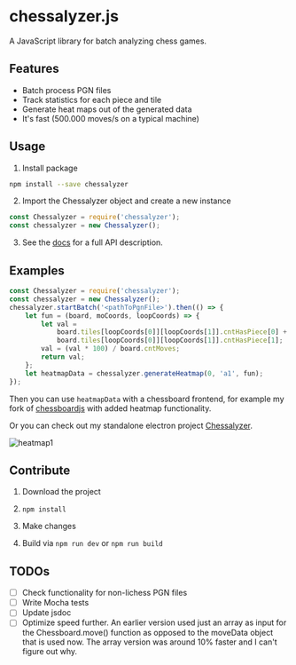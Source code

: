 # chessalyzer.js

A JavaScript library for batch analyzing chess games.

## Features

-   Batch process PGN files
-   Track statistics for each piece and tile
-   Generate heat maps out of the generated data
-   It's fast (500.000 moves/s on a typical machine)

## Usage

1. Install package

```sh
npm install --save chessalyzer
```

2. Import the Chessalyzer object and create a new instance

```javascript
const Chessalyzer = require('chessalyzer');
const chessalyzer = new Chessalyzer();
```

3. See the [docs](https://peterpain.github.io/chessalyzer.js/Chessalyzer.html) for a full API description.

## Examples

```javascript
const Chessalyzer = require('chessalyzer');
const chessalyzer = new Chessalyzer();
chessalyzer.startBatch('<pathToPgnFile>').then(() => {
	let fun = (board, moCoords, loopCoords) => {
		let val =
			board.tiles[loopCoords[0]][loopCoords[1]].cntHasPiece[0] +
			board.tiles[loopCoords[0]][loopCoords[1]].cntHasPiece[1];
		val = (val * 100) / board.cntMoves;
		return val;
	};
	let heatmapData = chessalyzer.generateHeatmap(0, 'a1', fun);
});
```

Then you can use `heatmapData` with a chessboard frontend, for example my fork of [chessboardjs](https://github.com/PeterPain/chessboardjs) with added heatmap functionality.

Or you can check out my standalone electron project [Chessalyzer](https://github.com/PeterPain/chessalyzer-nuxt).

![heatmap1](https://imgur.com/xH3XETp)

## Contribute

1. Download the project

2. `npm install`

3. Make changes

4. Build via `npm run dev` or `npm run build`

## TODOs

-   [ ] Check functionality for non-lichess PGN files
-   [ ] Write Mocha tests
-   [ ] Update jsdoc
-   [ ] Optimize speed further. An earlier version used just an array as input for the Chessboard.move() function as opposed to the moveData object that is used now. The array version was around 10% faster and I can't figure out why.
